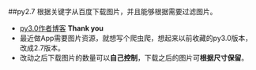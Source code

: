 ##py2.7 根据关键字从百度下载图片，并且能够根据需要过滤图片。

* [py3.0作者博客](http://lovenight.github.io)  **Thank you**
* 最近做App需要图片资源，就想写个爬虫爬，想起来以前收藏的py3.0版本，改成2.7版本。
* 改动之后下载图片的数量可以**自己控制**，下载之后的图片可**根据尺寸保留**。
